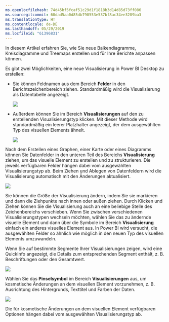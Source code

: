 ```yaml
---
ms.openlocfilehash: 74d45bf5fcaf51c29d1f1818b3d14d85d73ff086
ms.sourcegitcommit: 60dad5aa0d85db790553e537bf8ac34ee3289ba3
ms.translationtype: HT
ms.contentlocale: de-DE
ms.lasthandoff: 05/29/2019
ms.locfileid: "61396831"
---
```

In diesem Artikel erfahren Sie, wie Sie neue Balkendiagramme, Kreisdiagramme und Treemaps erstellen und für Ihre Berichte anpassen können.

Es gibt zwei Möglichkeiten, eine neue Visualisierung in Power BI Desktop zu erstellen:

* Sie können Feldnamen aus dem Bereich **Felder** in den Berichtszeichenbereich ziehen. Standardmäßig wird die Visualisierung als Datentabelle angezeigt.
  
  ![](media/3-2-create-customize-simple-visualizations/3-2_1.png)
* Außerdem können Sie im Bereich **Visualisierungen** auf den zu erstellenden Visualisierungstyp klicken. Mit dieser Methode wird standardmäßig ein leerer Platzhalter angezeigt, der dem ausgewählten Typ des visuellen Elements ähnelt.
  
  ![](media/3-2-create-customize-simple-visualizations/3-2_2.png)

Nach dem Erstellen eines Graphen, einer Karte oder eines Diagramms können Sie Datenfelder in den unteren Teil des Bereichs **Visualisierung** ziehen, um das visuelle Element zu erstellen und zu strukturieren. Die jeweils verfügbaren Felder hängen dabei vom ausgewählten Visualisierungstyp ab. Beim Ziehen und Ablegen von Datenfeldern wird die Visualisierung automatisch mit den Änderungen aktualisiert.

![](media/3-2-create-customize-simple-visualizations/3-2_3.png)

Sie können die Größe der Visualisierung ändern, indem Sie sie markieren und dann die Ziehpunkte nach innen oder außen ziehen. Durch Klicken und Ziehen können Sie die Visualisierung auch an eine beliebige Stelle des Zeichenbereichs verschieben. Wenn Sie zwischen verschiedenen Visualisierungstypen wechseln möchten, wählen Sie das zu ändernde visuelle Element und dann über die Symbole im Bereich **Visualisierung** einfach ein anderes visuelles Element aus. In Power BI wird versucht, die ausgewählten Felder so ähnlich wie möglich in den neuen Typ des visuellen Elements umzuwandeln.

Wenn Sie auf bestimmte Segmente Ihrer Visualisierungen zeigen, wird eine QuickInfo angezeigt, die Details zum entsprechenden Segment enthält, z. B. Beschriftungen oder den Gesamtwert.

![](media/3-2-create-customize-simple-visualizations/3-2_4.png)

Wählen Sie das **Pinselsymbol** im Bereich **Visualisierungen** aus, um kosmetische Änderungen an dem visuellen Element vorzunehmen, z. B. Ausrichtung des Hintergrunds, Texttitel und Farben der Daten.

![](media/3-2-create-customize-simple-visualizations/3-2_5.png)

Die für kosmetische Änderungen an dem visuellen Element verfügbaren Optionen hängen dabei vom ausgewählten Visualisierungstyp ab.

